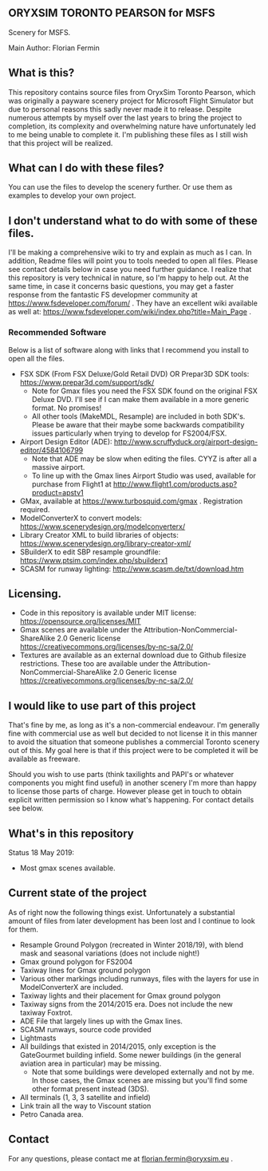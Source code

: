 ## ORYXSIM TORONTO PEARSON for MSFS
Scenery for MSFS.

Main Author: Florian Fermin

## What is this?
This repository contains source files from OryxSim Toronto Pearson, which was originally a payware scenery project for Microsoft Flight Simulator but due to personal reasons this sadly never made it to release. Despite numerous attempts by myself over the last years to bring the project to completion, its complexity and overwhelming nature have unfortunately led to me being unable to complete it. I'm publishing these files as I still wish that this project will be realized.

## What can I do with these files?
You can use the files to develop the scenery further. Or use them as examples to develop your own project.

## I don't understand what to do with some of these files.
I'll be making a comprehensive wiki to try and explain as much as I can. In addition, Readme files will point you to tools needed to open all files.
Please see contact details below in case you need further guidance. I realize that this repository is very technical in nature, so I'm happy to help out. At the same time, in case it concerns basic questions, you may get a faster response from the fantastic FS developmer community at https://www.fsdeveloper.com/forum/ . They have an excellent wiki available as well at: https://www.fsdeveloper.com/wiki/index.php?title=Main_Page .

### Recommended Software
Below is a list of software along with links that I recommend you install to open all the files.
* FSX SDK (From FSX Deluxe/Gold Retail DVD) OR Prepar3D SDK tools: https://www.prepar3d.com/support/sdk/
  * Note for Gmax files you need the FSX SDK found on the original FSX Deluxe DVD. I'll see if I can make them available in a more generic format. No promises!
  * All other tools (MakeMDL, Resample) are included in both SDK's. Please be aware that their maybe some backwards compatibility issues particularly when trying to develop for FS2004/FSX.
* Airport Design Editor (ADE): http://www.scruffyduck.org/airport-design-editor/4584106799
  * Note that ADE may be slow when editing the files. CYYZ is after all a massive airport.
  * To line up with the Gmax lines Airport Studio was used, available for purchase from Flight1 at http://www.flight1.com/products.asp?product=apstv1
* GMax, available at https://www.turbosquid.com/gmax . Registration required.
* ModelConverterX to convert models: https://www.scenerydesign.org/modelconverterx/
* Library Creator XML to build libraries of objects: https://www.scenerydesign.org/library-creator-xml/
* SBuilderX to edit SBP resample groundfile: https://www.ptsim.com/index.php/sbuilderx1
* SCASM for runway lighting:  http://www.scasm.de/txt/download.htm


## Licensing.
* Code in this repository is available under MIT license: https://opensource.org/licenses/MIT
* Gmax scenes are available under the Attribution-NonCommercial-ShareAlike 2.0 Generic license https://creativecommons.org/licenses/by-nc-sa/2.0/
* Textures are available as an external download due to Github filesize restrictions. These too are available under the Attribution-NonCommercial-ShareAlike 2.0 Generic license https://creativecommons.org/licenses/by-nc-sa/2.0/


## I would like to use part of this project
That's fine by me, as long as it's a non-commercial endeavour. I'm generally fine with commercial use as well but decided to not license it in this manner to avoid the situation that someone publishes a commercial Toronto scenery out of this. My goal here is that if this project were to be completed it will be available as freeware.

Should you wish to use parts (think taxilights and PAPI's or whatever components you might find useful) in another scenery I'm more than happy to license those parts of charge. However please get in touch to obtain explicit written permission so I know what's happening. For contact details see below.

## What's in this repository
Status 18 May 2019: 
* Most gmax scenes available. 

## Current state of the project
As of right now the following things exist. Unfortunately a substantial amount of files from later development has been lost and I continue to look for them.

* Resample Ground Polygon (recreated in Winter 2018/19), with blend mask and seasonal variations (does not include night!)
* Gmax ground polygon for FS2004
* Taxiway lines for Gmax ground polygon
* Various other markings including runways, files with the layers for use in ModelConverterX are included.
* Taxiway lights and their placement for Gmax ground polygon
* Taxiway signs from the 2014/2015 era. Does not include the new taxiway Foxtrot.
* ADE File that largely lines up with the Gmax lines.
* SCASM runways, source code provided
* Lightmasts
* All buildings that existed in 2014/2015, only exception is the GateGourmet building infield. Some newer buildings (in the general aviation area in particular) may be missing.
  * Note that some buildings were developed externally and not by me. In those cases, the Gmax scenes are missing but you'll find some other format present instead (3DS).
* All terminals (1, 3, 3 satellite and infield)
* Link train all the way to Viscount station
* Petro Canada area.

## Contact
For any questions, please contact me at florian.fermin@oryxsim.eu .
